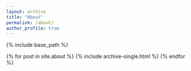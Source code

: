 ```yaml
---
layout: archive
title: "About"
permalink: /about/
author_profile: true
---
```


{% include base_path %}


{% for post in site.about %}
  {% include archive-single.html %}
{% endfor %}
